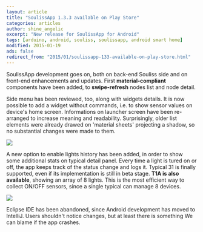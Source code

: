 ```yaml
---
layout: article
title: "SoulissApp 1.3.3 available on Play Store"
categories: articles
author: shine_angelic
excerpt: "New release for SoulissApp for Android"
tags: [arduino, android, souliss, soulissapp, android smart home]
modified: 2015-01-19
ads: false  
redirect_from: "2015/01/soulissapp-133-available-on-play-store.html"
---
```


SoulissApp development goes on, both on back-end Souliss side and on front-end enhancements and updates. First **material-compliant** components have been added, to **swipe-refresh** nodes list and node detail.

Side menu has been reviewed, too, along with  widgets details. It is now possible to add a widget without commands, i.e. to show sensor values on device's home screen. Informations on launcher screen have been re-arranged to increase meaning and readability. Surprisingly, older list elements were already drawed on 'material sheets' projecting a shadow, so no substantial changes were made to them.

![](https://github.com/souliss/souliss.github.io/blob/master/images/2015-01/soulissapp1.png?raw=true)

A new option to enable lights history has been added, in order to show some additional stats on typical detail panel. Every time a light is tured on or off, the app keeps track of the status change and logs it. Typical 31 is finally supported, even if its implementation is still in beta stage. **T1A is also available**, showing an array of 8 lights. This is the most efficient way to collect ON/OFF sensors, since a single typical can manage 8 devices.

![](https://github.com/souliss/souliss.github.io/blob/master/images/2015-01/soulissapp2.png?raw=true)

Eclipse IDE has been abandoned, since Android development has moved to IntelliJ. Users shouldn't notice changes, but at least there is something We can blame if the app crashes.